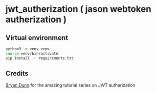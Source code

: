 # jwt_autherization ( jason webtoken autherization )



## Virtual environment

```bash
python3 -m venv venv
source venv/bin/activate
pip install -r requirements.txt
```

## Credits


[Bryan Dunn](https://www.youtube.com/channel/UCf_Y89gbkB1bJGkmqiQIAnQ) for the amazing tutorial series on JWT autherization
